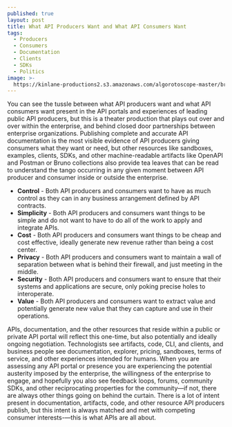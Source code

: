 ```yaml
---
published: true
layout: post
title: What API Producers Want and What API Consumers Want
tags:
  - Producers
  - Consumers
  - Documentation
  - Clients
  - SDKs
  - Politics
image: >-
  https://kinlane-productions2.s3.amazonaws.com/algorotoscope-master/braceros-domingo-ulloa-met-stage.jpeg
---
```

You can see the tussle between what API producers want and what API consumers want present in the API portals and experiences of leading public API producers, but this is a theater production that plays out over and over within the enterprise, and behind closed door partnerships between enterprise organizations. Publishing complete and accurate API documentation is the most visible evidence of API producers giving consumers what they want or need, but other resources like sandboxes, examples, clients, SDKs, and other machine-readable artifacts like OpenAPI and Postman or Bruno collections also provide tea leaves that can be read to understand the tango occurring in any given moment between API producer and consumer inside or outside the enterprise. 

- **Control** - Both API producers and consumers want to have as much control as they can in any business arrangement defined by API contracts.
- **Simplicity** - Both API producers and consumers want things to be simple and do not want to have to do all of the work to apply and integrate APIs.
- **Cost** - Both API producers and consumers want things to be cheap and cost effective, ideally generate new revenue rather than being a cost center.
- **Privacy** - Both API producers and consumers want to maintain a wall of separation between what is behind their firewall, and just meeting in the middle.
- **Security** - Both API producers and consumers want to ensure that their systems and applications are secure, only poking precise holes to interoperate.
- **Value** - Both API producers and consumers want to extract value and potentially generate new value that they can capture and use in their operations.

APIs, documentation, and the other resources that reside within a public or private API portal will reflect this one-time, but also potentially and ideally ongoing negotiation. Technologists see artifacts, code, CLI, and clients, and business people see documentation, explorer, pricing, sandboxes, terms of service, and other experiences intended for humans. When you are assessing any API portal or presence you are experiencing the potential austerity imposed by the enterprise, the willingness of the enterprise to engage, and hopefully you also see feedback loops, forums, community SDKs, and other reciprocating properties for the community—if not, there are always other things going on behind the curtain. There is a lot of intent present in documentation, artifacts, code, and other resource API producers publish, but this intent is always matched and met with competing consumer interests-—this is what APIs are all about.


